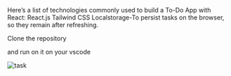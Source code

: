 

Here’s a list of technologies commonly used to build a To-Do App with React:
React.js
Tailwind CSS
Localstorage-To persist tasks on the browser, so they remain after refreshing.

Clone the repository

and run on it on your vscode





![task](https://github.com/user-attachments/assets/e394d029-f217-4763-bff4-e50bb87fc01a)


